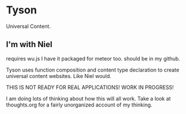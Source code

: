 Tyson
=====

Universal Content.

I'm with Niel
-------------

requires wu.js I have it packaged for meteor too. should be in my github.

Tyson uses function composition and content type declaration to create universal
content websites. Like Niel would.

THIS IS NOT READY FOR REAL APPLICATIONS! WORK IN PROGRESS!

I am doing lots of thinking about how this will all work. Take a look at thoughts.org for a fairly unorganized account of my thinking.
